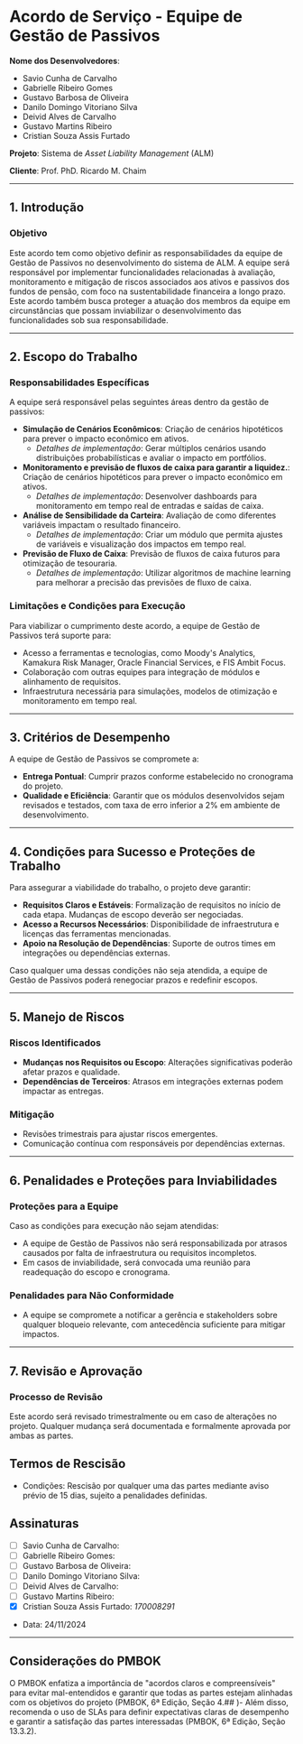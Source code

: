 # Acordo de Serviço - Equipe de Gestão de Passivos

**Nome dos Desenvolvedores**: 

- Savio Cunha de Carvalho
- Gabrielle Ribeiro Gomes
- Gustavo Barbosa de Oliveira
- Danilo Domingo Vitoriano Silva 
- Deivid Alves de Carvalho
- Gustavo Martins Ribeiro
- Cristian Souza Assis Furtado
 

**Projeto**: Sistema de *Asset Liability Management* (ALM)

**Cliente**: Prof. PhD. Ricardo M. Chaim

---

## 1. Introdução

### Objetivo  
Este acordo tem como objetivo definir as responsabilidades da equipe de Gestão de Passivos no desenvolvimento do sistema de ALM. A equipe será responsável por implementar funcionalidades relacionadas à avaliação, monitoramento e mitigação de riscos associados aos ativos e passivos dos fundos de pensão, com foco na sustentabilidade financeira a longo prazo. Este acordo também busca proteger a atuação dos membros da equipe em circunstâncias que possam inviabilizar o desenvolvimento das funcionalidades sob sua responsabilidade.

---

## 2. Escopo do Trabalho

### Responsabilidades Específicas  
A equipe será responsável pelas seguintes áreas dentro da gestão de passivos:
 - **Simulação de Cenários Econômicos**: Criação de cenários hipotéticos para prever o impacto econômico em ativos.
    - _Detalhes de implementação_: Gerar múltiplos cenários usando distribuições probabilísticas e avaliar o impacto em portfólios.
- **Monitoramento e previsão de fluxos de caixa para garantir a liquidez.**: Criação de cenários hipotéticos para prever o impacto econômico em ativos.
    - _Detalhes de implementação_: Desenvolver dashboards para monitoramento em tempo real de entradas e saídas de caixa.
- **Análise de Sensibilidade da Carteira**: Avaliação de como diferentes variáveis impactam o resultado financeiro.
    - _Detalhes de implementação_: Criar um módulo que permita ajustes de variáveis e visualização dos impactos em tempo real.
- **Previsão de Fluxo de Caixa**: Previsão de fluxos de caixa futuros para otimização de tesouraria.
    - _Detalhes de implementação_: Utilizar algoritmos de machine learning para melhorar a precisão das previsões de fluxo de caixa.


### Limitações e Condições para Execução  
Para viabilizar o cumprimento deste acordo, a equipe de Gestão de Passivos terá suporte para:  
- Acesso a ferramentas e tecnologias, como Moody's Analytics, Kamakura Risk Manager, Oracle Financial Services, e FIS Ambit Focus.  
- Colaboração com outras equipes para integração de módulos e alinhamento de requisitos.  
- Infraestrutura necessária para simulações, modelos de otimização e monitoramento em tempo real.

---

## 3. Critérios de Desempenho  

A equipe de Gestão de Passivos se compromete a:  

- **Entrega Pontual**: Cumprir prazos conforme estabelecido no cronograma do projeto.  
- **Qualidade e Eficiência**: Garantir que os módulos desenvolvidos sejam revisados e testados, com taxa de erro inferior a 2% em ambiente de desenvolvimento.  

---

## 4. Condições para Sucesso e Proteções de Trabalho  

Para assegurar a viabilidade do trabalho, o projeto deve garantir:  

- **Requisitos Claros e Estáveis**: Formalização de requisitos no início de cada etapa. Mudanças de escopo deverão ser negociadas.  
- **Acesso a Recursos Necessários**: Disponibilidade de infraestrutura e licenças das ferramentas mencionadas.  
- **Apoio na Resolução de Dependências**: Suporte de outros times em integrações ou dependências externas.  

Caso qualquer uma dessas condições não seja atendida, a equipe de Gestão de Passivos poderá renegociar prazos e redefinir escopos.  

---

## 5. Manejo de Riscos  

### Riscos Identificados  
- **Mudanças nos Requisitos ou Escopo**: Alterações significativas poderão afetar prazos e qualidade.  
- **Dependências de Terceiros**: Atrasos em integrações externas podem impactar as entregas.  

### Mitigação  
- Revisões trimestrais para ajustar riscos emergentes.  
- Comunicação contínua com responsáveis por dependências externas.  

---

## 6. Penalidades e Proteções para Inviabilidades  

### Proteções para a Equipe  
Caso as condições para execução não sejam atendidas:  
- A equipe de Gestão de Passivos não será responsabilizada por atrasos causados por falta de infraestrutura ou requisitos incompletos.  
- Em casos de inviabilidade, será convocada uma reunião para readequação do escopo e cronograma.  

### Penalidades para Não Conformidade  
- A equipe se compromete a notificar a gerência e stakeholders sobre qualquer bloqueio relevante, com antecedência suficiente para mitigar impactos.

---

## 7. Revisão e Aprovação  

### Processo de Revisão  
Este acordo será revisado trimestralmente ou em caso de alterações no projeto. Qualquer mudança será documentada e formalmente aprovada por ambas as partes.  

## Termos de Rescisão
- Condições: Rescisão por qualquer uma das partes mediante aviso prévio de 15 dias, sujeito a penalidades definidas.

## Assinaturas
- [ ] Savio Cunha de Carvalho:
- [ ] Gabrielle Ribeiro Gomes:
- [ ] Gustavo Barbosa de Oliveira:
- [ ] Danilo Domingo Vitoriano Silva:
- [ ] Deivid Alves de Carvalho:
- [ ] Gustavo Martins Ribeiro:
- [X] Cristian Souza Assis Furtado: *170008291*

- Data: 24/11/2024

--- 

## Considerações do PMBOK
O PMBOK enfatiza a importância de "acordos claros e compreensíveis" para evitar mal-entendidos e garantir que todas as partes estejam alinhadas com os objetivos do projeto (PMBOK, 6ª Edição, Seção 4.## )- Além disso, recomenda o uso de SLAs para definir expectativas claras de desempenho e garantir a satisfação das partes interessadas (PMBOK, 6ª Edição, Seção 13.3.2).
